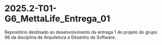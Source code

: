# 2025.2-T01-G6_MettaLife_Entrega_01
Repositório destinado ao desenvolvimento da entrega 1 do projeto do grupo 06 da disciplina de Arquitetura e Desenho de Software.